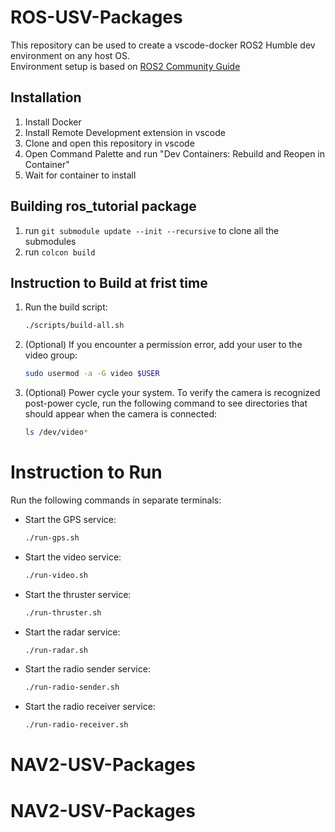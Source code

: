 # ROS-USV-Packages

This repository can be used to create a vscode-docker ROS2 Humble dev environment on any host OS.  
Environment setup is based on [ROS2 Community Guide](https://docs.ros.org/en/humble/How-To-Guides/Setup-ROS-2-with-VSCode-and-Docker-Container.html?highlight=vscode)

## Installation

1. Install Docker
2. Install Remote Development extension in vscode
3. Clone and open this repository in vscode
4. Open Command Palette and run "Dev Containers: Rebuild and Reopen in Container"
5. Wait for container to install

## Building ros_tutorial package

1. run `git submodule update --init --recursive` to clone all the submodules
2. run `colcon build`

## Instruction to Build at frist time

1. Run the build script:
    ```bash
    ./scripts/build-all.sh
    ```

2. (Optional) If you encounter a permission error, add your user to the video group:
    ```bash
    sudo usermod -a -G video $USER
    ```

3. (Optional) Power cycle your system. To verify the camera is recognized post-power cycle, run the following command to see directories that should appear when the camera is connected:
    ```bash
    ls /dev/video*
    ```

# Instruction to Run

Run the following commands in separate terminals:
- Start the GPS service:
    ```bash
    ./run-gps.sh
    ```
- Start the video service:
    ```bash
    ./run-video.sh
    ```
- Start the thruster service:
    ```bash
    ./run-thruster.sh
    ```
- Start the radar service:
    ```bash
    ./run-radar.sh
    ```
- Start the radio sender service:
    ```bash
    ./run-radio-sender.sh
    ```
- Start the radio receiver service:
    ```bash
    ./run-radio-receiver.sh
    ```



# NAV2-USV-Packages
# NAV2-USV-Packages
